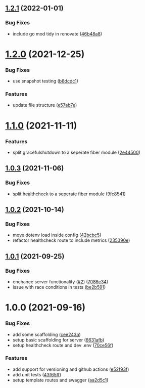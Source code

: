 ## [1.2.1](https://github.com/gkampitakis/gofiber-template-server/compare/v1.2.0...v1.2.1) (2022-01-01)


### Bug Fixes

* include go mod tidy in renovate ([46b48a8](https://github.com/gkampitakis/gofiber-template-server/commit/46b48a8bbde5b3bd723fe502e8a500aea4a8451e))

# [1.2.0](https://github.com/gkampitakis/gofiber-template-server/compare/v1.1.0...v1.2.0) (2021-12-25)


### Bug Fixes

* use snapshot testing ([b8dcdc1](https://github.com/gkampitakis/gofiber-template-server/commit/b8dcdc145bd57a3f6e77e49894c1926f46be537a))


### Features

* update file structure ([e57ab7e](https://github.com/gkampitakis/gofiber-template-server/commit/e57ab7ef16cd1dd7d1e2949f57b218ab572008e1))

# [1.1.0](https://github.com/gkampitakis/gofiber-template-server/compare/v1.0.3...v1.1.0) (2021-11-11)


### Features

* split gracefulshutdown to a seperate fiber module ([2e44500](https://github.com/gkampitakis/gofiber-template-server/commit/2e445006823ba49dd3028a065d14de0f4c6296ef))

## [1.0.3](https://github.com/gkampitakis/gofiber-template-server/compare/v1.0.2...v1.0.3) (2021-11-06)


### Bug Fixes

* split healthcheck to a seperate fiber module ([9fc8541](https://github.com/gkampitakis/gofiber-template-server/commit/9fc85416997a086dcf55653b3cecc72a43b0c2cc))

## [1.0.2](https://github.com/gkampitakis/gofiber-template-server/compare/v1.0.1...v1.0.2) (2021-10-14)


### Bug Fixes

* move dotenv load inside config ([42bcbc5](https://github.com/gkampitakis/gofiber-template-server/commit/42bcbc5f78e4e81876b5073f357a19ae6d5bab34))
* refactor healthcheck route to include metrics ([235390e](https://github.com/gkampitakis/gofiber-template-server/commit/235390e84ed24d0ee42efdc271c025cdb2836557))

## [1.0.1](https://github.com/gkampitakis/gofiber-template-server/compare/v1.0.0...v1.0.1) (2021-09-25)


### Bug Fixes

* enchance server functionality  ([#2](https://github.com/gkampitakis/gofiber-template-server/issues/2)) ([7086c34](https://github.com/gkampitakis/gofiber-template-server/commit/7086c34e1fcd651a66c9aa8371e65ee7d0d6a5ba))
* issue with race conditions in tests ([be2b591](https://github.com/gkampitakis/gofiber-template-server/commit/be2b5914be148e7392b423849f2f3e9307389df4))

# 1.0.0 (2021-09-16)


### Bug Fixes

* add some scaffolding ([cee243a](https://github.com/gkampitakis/gofiber-template-server/commit/cee243a9828d8ca4b75f61eae7f85d52c5249364))
* setup basic scaffolding for server ([6631afb](https://github.com/gkampitakis/gofiber-template-server/commit/6631afb5bd4e961148d52e34ee15a52b715f4d70))
* setup healthcheck route and dev .env ([70ce56f](https://github.com/gkampitakis/gofiber-template-server/commit/70ce56f950746606fe95b5c806a7b302135fc05a))


### Features

* add support for versioning and github actions ([e52f93f](https://github.com/gkampitakis/gofiber-template-server/commit/e52f93f5e8745342eff1b83665c443fe9841900a))
* add unit tests ([43f65ff](https://github.com/gkampitakis/gofiber-template-server/commit/43f65ff52168fab9c1e0b07dfca149f7059c1f47))
* setup template routes and swagger ([aa2d5c1](https://github.com/gkampitakis/gofiber-template-server/commit/aa2d5c1dd502ebbe4a66f61875bc1f07149c79dd))
